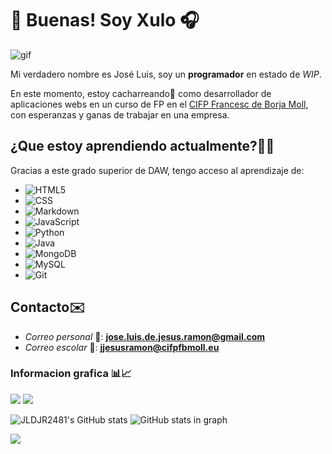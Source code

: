 # 👋 Buenas! Soy Xulo 🎧

![gif](https://i.pinimg.com/originals/e4/26/70/e426702edf874b181aced1e2fa5c6cde.gif)

Mi verdadero nombre es José Luis, soy un **programador** en estado de 
_WIP_.

En este momento, estoy cacharreando🧰 como desarrollador de aplicaciones webs en un curso
de FP en el [CIFP Francesc de Borja Moll](https://www.cifpfbmoll.eu/), con esperanzas y ganas de trabajar
en una empresa.

## ¿Que estoy aprendiendo actualmente?🧑‍🎓
Gracias a este grado superior de DAW, tengo acceso al aprendizaje de:

- ![HTML5](https://img.shields.io/badge/HTML5-E34F26?style=for-the-badge&logo=html5&logoColor=white)
- ![CSS](https://img.shields.io/badge/CSS3-1572B6?style=for-the-badge&logo=css3&logoColor=white)
- ![Markdown](https://img.shields.io/badge/Markdown-000000?style=for-the-badge&logo=markdown&logoColor=white)
- ![JavaScript](https://img.shields.io/badge/javascript-%23323330.svg?style=for-the-badge&logo=javascript&logoColor=%23F7DF1E)
- ![Python](https://img.shields.io/badge/Python-FFD43B?style=for-the-badge&logo=python&logoColor=blue)
- ![Java](https://img.shields.io/badge/java-%23ED8B00.svg?style=for-the-badge&logo=java&logoColor=white)
- ![MongoDB](https://img.shields.io/badge/MongoDB-4EA94B?style=for-the-badge&logo=mongodb&logoColor=white)
- ![MySQL](https://img.shields.io/badge/MySQL-005C84?style=for-the-badge&logo=mysql&logoColor=white)
- ![Git](https://img.shields.io/badge/git-%23F05033.svg?style=for-the-badge&logo=git&logoColor=white)

## Contacto✉️

- _Correo personal_ 🤵: **jose.luis.de.jesus.ramon@gmail.com**
- _Correo escolar_ 💼: **jjesusramon@cifpfbmoll.eu**

### Informacion grafica 📊📈
![](https://gpvc.arturio.dev/JLDJR2481)
![](https://www.codewars.com/users/JLDJR2481/badges/small)

![JLDJR2481's GitHub stats](https://github-readme-stats.vercel.app/api?username=JLDJR2481&show_icons=true&theme=radical)
![GitHub stats in graph](https://github-readme-activity-graph.cyclic.app/graph?username=JLDJR2481&theme=github)

![](https://github-readme-stats.vercel.app/api/top-langs/?username=jldjr2481&show_icons=true&layout=compact)








